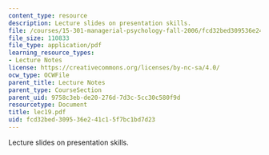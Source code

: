 ```yaml
---
content_type: resource
description: Lecture slides on presentation skills.
file: /courses/15-301-managerial-psychology-fall-2006/fcd32bed309536e241c15f7bc1bd7d23_lec19.pdf
file_size: 110833
file_type: application/pdf
learning_resource_types:
- Lecture Notes
license: https://creativecommons.org/licenses/by-nc-sa/4.0/
ocw_type: OCWFile
parent_title: Lecture Notes
parent_type: CourseSection
parent_uid: 9758c3eb-de20-276d-7d3c-5cc30c580f9d
resourcetype: Document
title: lec19.pdf
uid: fcd32bed-3095-36e2-41c1-5f7bc1bd7d23
---
```

Lecture slides on presentation skills.